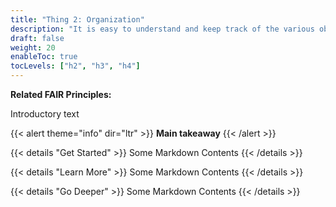 ```yaml
---
title: "Thing 2: Organization"
description: "It is easy to understand and keep track of the various objects in the research compendium and their relationship over time."
draft: false
weight: 20
enableToc: true
tocLevels: ["h2", "h3", "h4"]
---
```

**Related FAIR Principles:** 

Introductory text

{{< alert theme="info" dir="ltr" >}}
**Main takeaway**
{{< /alert >}}<br>

{{< details "Get Started" >}}
Some Markdown Contents
{{< /details >}}

{{< details "Learn More" >}}
Some Markdown Contents
{{< /details >}}

{{< details "Go Deeper" >}}
Some Markdown Contents
{{< /details >}}
